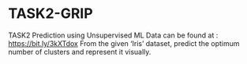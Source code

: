 # TASK2-GRIP
TASK2 Prediction using Unsupervised ML Data can be found at : https://bit.ly/3kXTdox From the given ‘Iris’ dataset, predict the optimum number of clusters and represent it visually.
